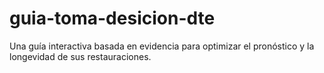 # guia-toma-desicion-dte
Una guía interactiva basada en evidencia para optimizar el pronóstico y la longevidad de sus restauraciones.
